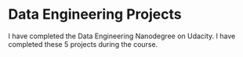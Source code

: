 # Data Engineering Projects

I have completed the Data Engineering Nanodegree on Udacity. I have completed these 5 projects during the course. 
